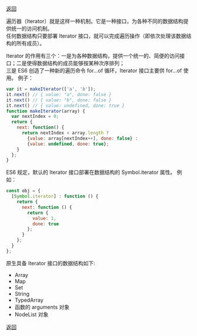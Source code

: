 [返回](./js.md)

遍历器（Iterator）就是这样一种机制。它是一种接口，为各种不同的数据结构提供统一的访问机制。\
任何数据结构只要部署 Iterator 接口，就可以完成遍历操作（即依次处理该数据结构的所有成员）。

Iterator 的作用有三个：一是为各种数据结构，提供一个统一的、简便的访问接口；二是使得数据结构的成员能够按某种次序排列；\
三是 ES6 创造了一种新的遍历命令 for...of 循环，Iterator 接口主要供 for...of 使用。
例子：

```JavaScript
var it = makeIterator(['a', 'b']);
it.next() // { value: "a", done: false }
it.next() // { value: "b", done: false }
it.next() // { value: undefined, done: true }
function makeIterator(array) {
  var nextIndex = 0;
  return {
    next: function() {
      return nextIndex < array.length ?
        {value: array[nextIndex++], done: false} :
        {value: undefined, done: true};
    }
  };
}
```

ES6 规定，默认的 Iterator 接口部署在数据结构的 Symbol.iterator 属性。
例如：

```JavaScript
const obj = {
  [Symbol.iterator] : function () {
    return {
      next: function () {
        return {
          value: 1,
          done: true
        };
      }
    };
  }
};
```

原生具备 Iterator 接口的数据结构如下:

- Array
- Map
- Set
- String
- TypedArray
- 函数的 arguments 对象
- NodeList 对象

[返回](./js.md)
